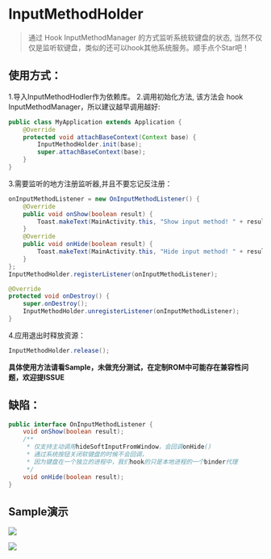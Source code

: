 InputMethodHolder
====

> 通过 Hook InputMethodManager 的方式监听系统软键盘的状态, 当然不仅仅是监听软键盘，类似的还可以hook其他系统服务。顺手点个Star吧！

使用方式：
---------

1.导入InputMethodHodler作为依赖库。
2.调用初始化方法, 该方法会 hook InputMethodManager，所以建议越早调用越好:
```java
public class MyApplication extends Application {
    @Override
    protected void attachBaseContext(Context base) {
        InputMethodHolder.init(base);
        super.attachBaseContext(base);
    }
}
```
3.需要监听的地方注册监听器,并且不要忘记反注册：
```java
onInputMethodListener = new OnInputMethodListener() {
    @Override
	public void onShow(boolean result) {
	    Toast.makeText(MainActivity.this, "Show input method! " + result, Toast.LENGTH_SHORT).show();
	}
	@Override
	public void onHide(boolean result) {
	    Toast.makeText(MainActivity.this, "Hide input method! " + result, Toast.LENGTH_SHORT).show();
	}
};
InputMethodHolder.registerListener(onInputMethodListener);
```
```java
@Override
protected void onDestroy() {
    super.onDestroy();
    InputMethodHolder.unregisterListener(onInputMethodListener);
}
```
4.应用退出时释放资源：
```java
InputMethodHolder.release();
```

**具体使用方法请看Sample，未做充分测试，在定制ROM中可能存在兼容性问题，欢迎提ISSUE**

缺陷：
-----

```java
public interface OnInputMethodListener {
    void onShow(boolean result);
    /**
     * 仅支持主动调用hideSoftInputFromWindow，会回调onHide()
     * 通过系统按钮关闭软键盘的时候不会回调，
     * 因为键盘在一个独立的进程中，我们hook的只是本地进程的一个binder代理
     */
    void onHide(boolean result);
}
```

Sample演示
----------

![](http://ojlty2hua.qnssl.com/image-1488865989092-c2hvd2lucHV0LnBuZw==.png?imageView2/3/w/400/h/400/q/60|watermark/2/text/cWxtLnB3/font/5a6L5L2T/fontsize/500/fill/I0VGRUZFRg==/dissolve/100/gravity/SouthEast/dx/10/dy/10)  

![](http://ojlty2hua.qnssl.com/image-1488866117210-aGlkZWlucHV0LnBuZw==.png?imageView2/3/w/400/h/400/q/60|watermark/2/text/cWxtLnB3/font/5a6L5L2T/fontsize/500/fill/I0VGRUZFRg==/dissolve/100/gravity/SouthEast/dx/10/dy/10)